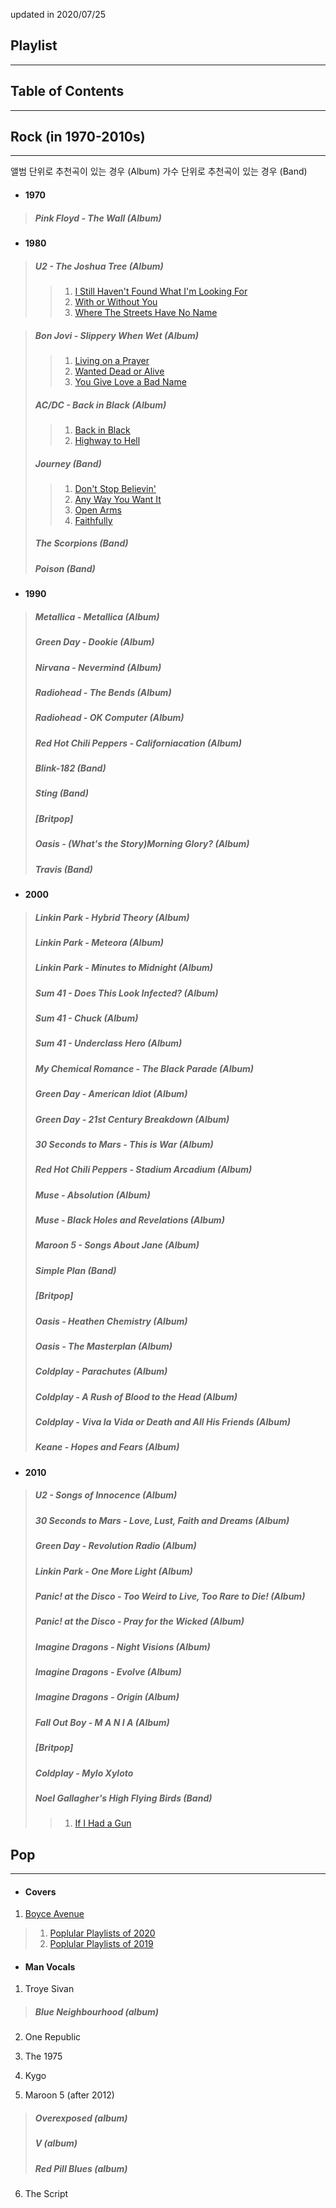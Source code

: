 updated in 2020/07/25

## Playlist 
____

## Table of Contents
_____

## Rock (in 1970-2010s)
---
앨범 단위로 추천곡이 있는 경우 (Album) 
가수 단위로 추천곡이 있는 경우 (Band)
  
* #### 1970
> ##### Pink Floyd - The Wall (Album)

* #### 1980

> ##### U2 - The Joshua Tree (Album)
>> 1. [I Still Haven't Found What I'm Looking For]()
>> 2. [With or Without You]()
>> 3. [Where The Streets Have No Name]()

> ##### Bon Jovi - Slippery When Wet (Album)
>> 1. [Living on a Prayer]()
>> 2. [Wanted Dead or Alive]()
>> 3. [You Give Love a Bad Name]()
> ##### AC/DC - Back in Black (Album)
> > 1. [Back in Black]()
> > 2. [Highway to Hell]()
> > 
> ##### Journey (Band)
> > 1. [Don't Stop Believin']()
> > 2. [Any Way You Want It]()
> > 3. [Open Arms]()
> > 4. [Faithfully]()
> > 
> ##### The Scorpions (Band)
> ##### Poison (Band)

* #### 1990
> ##### Metallica - Metallica (Album)
> ##### Green Day - Dookie (Album)
> ##### Nirvana - Nevermind (Album)
> ##### Radiohead - The Bends (Album)
> ##### Radiohead - OK Computer (Album)
> ##### Red Hot Chili Peppers - Californiacation (Album)
> ##### Blink-182 (Band)
> ##### Sting (Band)
> ##### __[Britpop]__ 
> ##### Oasis - (What's the Story)Morning Glory? (Album)
> ##### Travis (Band)

* #### 2000
> ##### Linkin Park - Hybrid Theory (Album)
> ##### Linkin Park - Meteora (Album)
> ##### Linkin Park - Minutes to Midnight (Album)
> ##### Sum 41 - Does This Look Infected? (Album)
> ##### Sum 41 - Chuck (Album)
> ##### Sum 41 - Underclass Hero (Album)
> ##### My Chemical Romance - The Black Parade (Album)
> ##### Green Day - American Idiot (Album)
> ##### Green Day - 21st Century Breakdown (Album)
> ##### 30 Seconds to Mars - This is War (Album)
> ##### Red Hot Chili Peppers - Stadium Arcadium (Album)
> ##### Muse - Absolution (Album)
> ##### Muse - Black Holes and Revelations (Album)
> ##### Maroon 5 - Songs About Jane (Album)
> ##### Simple Plan (Band)
> 
> ##### __[Britpop]__ 
> ##### Oasis - Heathen Chemistry (Album)
> ##### Oasis - The Masterplan (Album)
> ##### Coldplay - Parachutes (Album)
> ##### Coldplay - A Rush of Blood to the Head (Album)
> ##### Coldplay - Viva la Vida or Death and All His Friends (Album)
> ##### Keane - Hopes and Fears (Album)
> 
* #### 2010
> ##### U2 - Songs of Innocence (Album)
> ##### 30 Seconds to Mars - Love, Lust, Faith and Dreams (Album)
> ##### Green Day - Revolution Radio (Album)
> ##### Linkin Park - One More Light (Album)
> ##### Panic! at the Disco - Too Weird to Live, Too Rare to Die! (Album)
> ##### Panic! at the Disco - Pray for the Wicked (Album)
> ##### Imagine Dragons - Night Visions (Album)
> ##### Imagine Dragons - Evolve (Album)
> ##### Imagine Dragons - Origin (Album)
> ##### Fall Out Boy - M A N I A (Album)
> ##### __[Britpop]__ 
> ##### Coldplay - Mylo Xyloto
> ##### Noel Gallagher's High Flying Birds (Band)
> > 1. [If I Had a Gun]()

## Pop
---

* #### Covers
1. [Boyce Avenue](https://www.youtube.com/watch?v=uzgp65UnPxA)
 > 1. [Poplular Playlists of 2020](https://youtu.be/SHG6ihWnJYE)
 > 2. [Poplular Playlists of 2019](https://youtu.be/CYFKL_ta7rA)

* #### Man Vocals
1. Troye Sivan
> ##### Blue Neighbourhood (album)

2. One Republic

3. The 1975

4. Kygo

5. Maroon 5 (after 2012)
> ##### Overexposed (album)
> ##### V (album)
> ##### Red Pill Blues (album)

6. The Script
